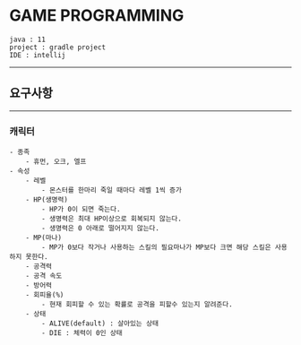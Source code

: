 # GAME PROGRAMMING

```text
java : 11
project : gradle project
IDE : intellij
```
---

## 요구사항

---
### 캐릭터
    - 종족
        - 휴먼, 오크, 엘프
    - 속성
        - 레벨
            - 몬스터를 한마리 죽일 때마다 레벨 1씩 증가 
        - HP(생명력)
            - HP가 0이 되면 죽는다.
            - 생명력은 최대 HP이상으로 회복되지 않는다.
            - 생명력은 0 아래로 떨어지지 않는다.
        - MP(마나)
            - MP가 0보다 작거나 사용하는 스킬의 필요마나가 MP보다 크면 해당 스킬은 사용하지 못한다.
        - 공격력
        - 공격 속도
        - 방어력
        - 회피율(%)
            - 현재 회피할 수 있는 확률로 공격을 피할수 있는지 알려준다.
        - 상태
            - ALIVE(default) : 살아있는 상태
            - DIE : 체력이 0인 상태